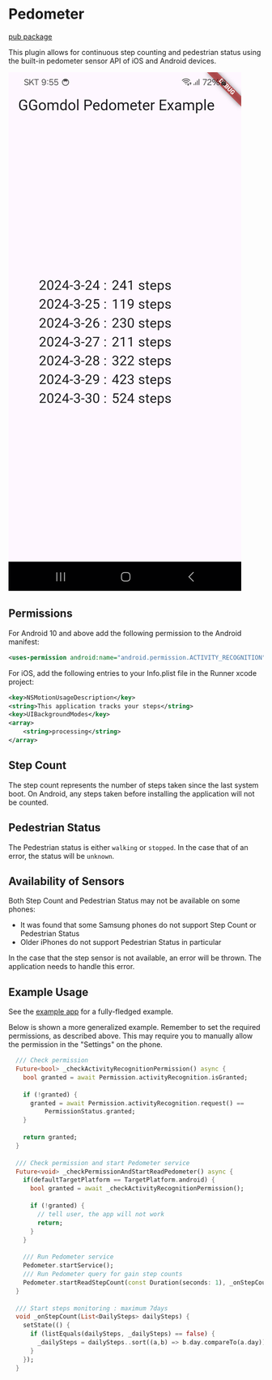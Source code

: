 # Pedometer

[pub package](https://pub.dartlang.org/packages/pedometer)

This plugin allows for continuous step counting and pedestrian status using the built-in pedometer sensor API of iOS and Android devices.

![](https://github.com/80psh0601/ggomdol-pedometer/blob/master/screenshot.png?raw=true)

## Permissions

For Android 10 and above add the following permission to the Android manifest:

```xml
<uses-permission android:name="android.permission.ACTIVITY_RECOGNITION" />
```

For iOS, add the following entries to your Info.plist file in the Runner xcode project:

```xml
<key>NSMotionUsageDescription</key>
<string>This application tracks your steps</string>
<key>UIBackgroundModes</key>
<array>
    <string>processing</string>
</array>
```

## Step Count

The step count represents the number of steps taken since the last system boot.
On Android, any steps taken before installing the application will not be counted.

## Pedestrian Status

The Pedestrian status is either `walking` or `stopped`. In the case that of an error,
the status will be `unknown`.

## Availability of Sensors

Both Step Count and Pedestrian Status may not be available on some phones:

* It was found that some Samsung phones do not support Step Count or Pedestrian Status
* Older iPhones do not support Pedestrian Status in particular

In the case that the step sensor is not available, an error will be thrown. The application needs to handle this error.

## Example Usage

See the [example app](https://github.com/80psh0601/ggomdol-pedometer/tree/main/ggomdol_pedometer_example/lib/main.dart) for a fully-fledged example.

Below is shown a more generalized example. Remember to set the required permissions, as described above. This may require you to manually allow the permission in the "Settings" on the phone.

``` dart
  /// Check permission
  Future<bool> _checkActivityRecognitionPermission() async {
    bool granted = await Permission.activityRecognition.isGranted;

    if (!granted) {
      granted = await Permission.activityRecognition.request() ==
          PermissionStatus.granted;
    }

    return granted;
  }

  /// Check permission and start Pedometer service
  Future<void> _checkPermissionAndStartReadPedometer() async {
    if(defaultTargetPlatform == TargetPlatform.android) {
      bool granted = await _checkActivityRecognitionPermission();

      if (!granted) {
        // tell user, the app will not work
        return;
      }
    }

    /// Run Pedometer service
    Pedometer.startService();
    /// Run Pedometer query for gain step counts
    Pedometer.startReadStepCount(const Duration(seconds: 1), _onStepCount);
  }

  /// Start steps monitoring : maximum 7days
  void _onStepCount(List<DailySteps> dailySteps) {
    setState(() {
      if (listEquals(dailySteps, _dailySteps) == false) {
        _dailySteps = dailySteps..sort((a,b) => b.day.compareTo(a.day));
      }
    });
  }
```
